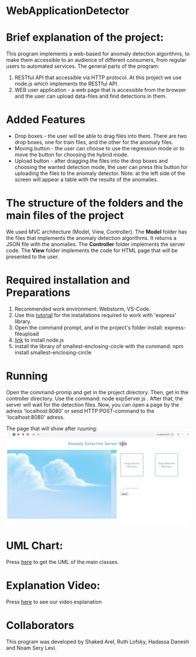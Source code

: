 # WebApplicationDetector

# Brief explanation of the project:

This program implements a web-based for anomaly detection algorithms, to make them accessible to an audience of different
consumers, from regular users to automated services.
The general parts of the program:
1) RESTful API that accessible via HTTP protocol. At this project we use node.js which implements the RESTful API.
2) WEB user application - a web page that is accessible from the browser and the user can upload data-files and find detections in them. 


# Added Features

* Drop boxes - the user will be able to drag files into them. There are two drop boxes, one for train files, and the other for the anomaly files.
* Moving button - the user can choose to use the regression mode or to move the button for choosing the hybrid mode.
* Upload button - after dragging the files into the drop boxes and choosing the wanted detection mode, the user can press this button for
  uploading the files to the anomaly detector. 
 Note: at the left side of the screen will appear a table with the results of the anomalies. 
 
 
# The structure of the folders and the main files of the project
We used MVC architecture (Model, View, Controller).
The **Model** folder has the files that implements the anomaly detection algorithms. It returns a JSON file with 
the anomalies.
The **Controller** folder implements the server code.
The **View** folder implements the code for HTML page that will be presented to the user.


# Required installation and Preparations

1) Recommended work environment: Webstorm, VS-Code.
2) Use this [tutorial](https://expressjs.com/en/starter/installing.html) for the installations required to work with 'express' library.
3) Open the command prompt, and in the project's folder install: express-fileupload
4) [link](https://nodejs.org/en/download/) to install node.js
5) install the library of smallest-enclosing-circle with the command: npm install smallest-enclosing-circle


# Running 
Open the command-promp and get in the project directory. Then, get in the controller directory.
Use the command: node expServer.js . After that, the server will wait for the detection files.
Now, you can open a page by the adress 'localhost:8080' or send HTTP POST-command to the 'localhost:8080' adress.

The page that will show after ruuning:
![image](https://github.com/Noamls123/WebApplicationDetector/blob/907cc7af1d17ebee8cd70b91639c04d5b04a7f83/web%20screen.png)


# UML Chart:
Press [here](https://github.com/Noamls123/WebApplicationDetector/blob/main/Selected.png) to get the UML of the main classes.

# Explanation Video:
Press [here](https://www.youtube.com/watch?v=b7HzdlstRJA) to see our video explanation

# Collaborators
This program was developed by Shaked Arel, Ruth Lofsky, Hadassa Danesh and Noam Sery Levi.

